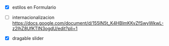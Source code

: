 
- [x] estilos en Formulario

- [ ] internacionalizacion https://docs.google.com/document/d/155lN5t_K4HBlmKKvZfSwyWkwL-z2IhZ8UfKTIN3ogdU/edit?pli=1
- [x] dragable slider
